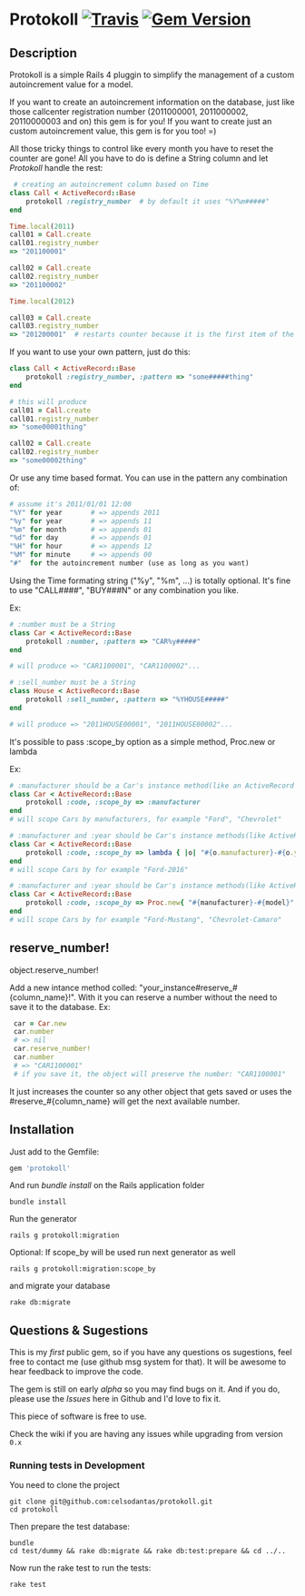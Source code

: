 # Protokoll [![Travis](https://api.travis-ci.org/celsodantas/protokoll.png)](https://Jaydevs.github.io) [![Gem Version](https://badge.fury.io/rb/protokoll.svg)](https://Jaydevs.github.io)


## Description

Protokoll is a simple Rails 4 pluggin to simplify the management of a custom autoincrement value for a model.

If you want to create an autoincrement information on the database, just like those callcenter registration number (2011000001, 2011000002, 20110000003 and on) this gem is for you! If you want to create just an custom autoincrement value, this gem is for you too! =)

All those tricky things to control like every month you have to reset the counter are gone! All you have to do is define a String column and let _Protokoll_ handle the rest:


```ruby
 # creating an autoincrement column based on Time
class Call < ActiveRecord::Base
    protokoll :registry_number  # by default it uses "%Y%m#####"
end

Time.local(2011)
call01 = Call.create
call01.registry_number
=> "201100001"

call02 = Call.create
call02.registry_number
=> "201100002"

Time.local(2012)

call03 = Call.create
call03.registry_number
=> "201200001"  # restarts counter because it is the first item of the year
```

If you want to use your own pattern, just do this:

```ruby
class Call < ActiveRecord::Base
    protokoll :registry_number, :pattern => "some#####thing"
end

# this will produce
call01 = Call.create
call01.registry_number
=> "some00001thing"

call02 = Call.create
call02.registry_number
=> "some00002thing"
```

Or use any time based format. You can use in the pattern any combination of:

```ruby
# assume it's 2011/01/01 12:00
"%Y" for year   	# => appends 2011
"%y" for year   	# => appends 11
"%m" for month  	# => appends 01
"%d" for day	 	# => appends 01
"%H" for hour	 	# => appends 12
"%M" for minute 	# => appends 00
"#"  for the autoincrement number (use as long as you want)
```

Using the Time formating string ("%y", "%m", ...) is totally optional. It's fine to use "CALL####", "BUY###N" or any combination you like.

Ex:
```ruby
# :number must be a String
class Car < ActiveRecord::Base
    protokoll :number, :pattern => "CAR%y#####"
end

# will produce => "CAR1100001", "CAR1100002"...

# :sell_number must be a String
class House < ActiveRecord::Base
    protokoll :sell_number, :pattern => "%YHOUSE#####"
end

# will produce => "2011HOUSE00001", "2011HOUSE00002"...
```

It's possible to pass :scope_by option as a simple method, Proc.new or lambda

Ex:
```ruby
# :manufacturer should be a Car's instance method(like an ActiveRecord column)
class Car < ActiveRecord::Base
    protokoll :code, :scope_by => :manufacturer
end
# will scope Cars by manufacturers, for example "Ford", "Chevrolet"

# :manufacturer and :year should be Car's instance methods(like ActiveRecord columns)
class Car < ActiveRecord::Base
    protokoll :code, :scope_by => lambda { |o| "#{o.manufacturer}-#{o.year}" }
end
# will scope Cars by for example "Ford-2016"

# :manufacturer and :year should be Car's instance methods(like ActiveRecord columns)
class Car < ActiveRecord::Base
    protokoll :code, :scope_by => Proc.new{ "#{manufacturer}-#{model}" }
end
# will scope Cars by for example "Ford-Mustang", "Chevrolet-Camaro"
```


## reserve_number!

   object.reserve_number!

Add a new intance method colled: "your_instance#reserve_#{column_name}!".
With it you can reserve a number without the need to save it to the database. Ex:

```ruby
 car = Car.new
 car.number
 # => nil
 car.reserve_number!
 car.number
 # => "CAR1100001"
 # if you save it, the object will preserve the number: "CAR1100001"
```

It just increases the counter so any other object that gets saved or uses the #reserve_#{column_name} will get the next available number.

## Installation

Just add to the Gemfile:

```ruby
gem 'protokoll'
```

And run _bundle install_ on the Rails application folder

    bundle install

Run the generator

    rails g protokoll:migration

Optional: If scope_by will be used run next generator as well

    rails g protokoll:migration:scope_by

and migrate your database

    rake db:migrate


## Questions & Sugestions
This is my _first_ public gem, so if you have any questions os sugestions, feel free to contact me (use github msg system for that). It will be awesome to hear feedback to improve the code.

The gem is still on early _alpha_ so you may find bugs on it. And if you do, please use the _Issues_ here in Github and I'd love to fix it.

This piece of software is free to use.

Check the wiki if you are having any issues while upgrading from version `0.x`

### Running tests in Development

You need to clone the project

    git clone git@github.com:celsodantas/protokoll.git
    cd protokoll

Then  prepare the test database:

    bundle
    cd test/dummy && rake db:migrate && rake db:test:prepare && cd ../..

Now run the rake test to run the tests:

    rake test
